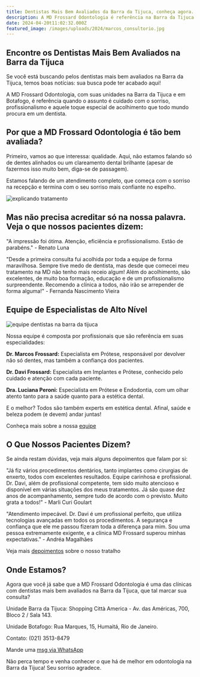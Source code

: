```yaml
---
title: Dentistas Mais Bem Avaliados da Barra da Tijuca, conheça agora.
description: A MD Frossard Odontologia é referência na Barra da Tijuca por seu atendimento acolhedor, tecnologia de ponta e profissionais experientes que garantem sorrisos transformadores.
date: 2024-04-20t11:02:32.000Z
featured_image: /images/uploads/2024/marcos_consultorio.jpg
---
```


## Encontre os Dentistas Mais Bem Avaliados na Barra da Tijuca

Se você está buscando pelos dentistas mais bem avaliados na Barra da Tijuca, temos boas notícias: sua busca pode ter acabado aqui! 

A MD Frossard Odontologia, com suas unidades na Barra da Tijuca e em Botafogo, é referência quando o assunto é cuidado com o sorriso, profissionalismo e aquele toque especial de acolhimento que todo mundo procura em um dentista.


## Por que a MD Frossard Odontologia é tão bem avaliada?

Primeiro, vamos ao que interessa: qualidade. Aqui, não estamos falando só de dentes alinhados ou um clareamento dental brilhante (apesar de fazermos isso muito bem, diga-se de passagem). 

Estamos falando de um atendimento completo, que começa com o sorriso na recepção e termina com o seu sorriso mais confiante no espelho.

![explicando tratamento](/images/uploads/2024/davi_escritorio.jpg) 

## Mas não precisa acreditar só na nossa palavra. Veja o que nossos pacientes dizem:

"A impressão foi ótima. Atenção, eficiência e profissionalismo. Estão de parabéns." - Renato Luna

"Desde a primeira consulta fui acolhida por toda a equipe de forma maravilhosa. Sempre tive medo de dentista, mas desde que comecei meu tratamento na MD não tenho mais receio algum! Além do acolhimento, são excelentes, de muito boa formação, educação e de um profissionalismo surpreendente. Recomendo a clínica a todos, não irão se arrepender de forma alguma!" - Fernanda Nascimento Vieira

## Equipe de Especialistas de Alto Nível

![equipe dentistas na barra da tijuca](/images/uploads/2024/equipe_md_completa.jpg) 

Nossa equipe é composta por profissionais que são referência em suas especialidades:

**Dr. Marcos Frossard:** Especialista em Prótese, responsável por devolver não só dentes, mas também a confiança dos pacientes.

**Dr. Davi Frossard:** Especialista em Implantes e Prótese, conhecido pelo cuidado e atenção com cada paciente.

**Dra. Luciana Peroni:** Especialista em Prótese e Endodontia, com um olhar atento tanto para a saúde quanto para a estética dental.

E o melhor? Todos são também experts em estética dental. Afinal, saúde e beleza podem (e devem) andar juntas!

Conheça mais sobre a nossa [equipe](https://mdfrossard.com.br/equipe/)

## O Que Nossos Pacientes Dizem?

Se ainda restam dúvidas, veja mais alguns depoimentos que falam por si:

"Já fiz vários procedimentos dentários, tanto implantes como cirurgias de enxerto, todos com excelentes resultados. Equipe carinhosa e profissional. Dr. Davi, além de profissional competente, tem sido muito atencioso e disponível em várias situações dos meus tratamentos. Já são quase dez anos de acompanhamento, sempre tudo de acordo com o previsto. Muito grata a todos!" - Marli Curi Goulart

"Atendimento impecável. Dr. Davi é um profissional perfeito, que utiliza tecnologias avançadas em todos os procedimentos. A segurança e confiança que ele me passou fizeram toda a diferença para mim. Sou uma pessoa extremamente exigente, e a clínica MD Frossard superou minhas expectativas." - Andréa Magalhães

Veja mais [depoimentos](https://mdfrossard.com.br/depoimentos/) sobre o nosso tratalho

## Onde Estamos?

Agora que você já sabe que a MD Frossard Odontologia é uma das clínicas com dentistas mais bem avaliados na Barra da Tijuca, que tal marcar sua consulta?

Unidade Barra da Tijuca: Shopping Città America - Av. das Américas, 700, Bloco 2 / Sala 143.

Unidade Botafogo: Rua Marques, 15, Humaitá, Rio de Janeiro.

Contato: (021) 3513-8479

Mande uma [msg via WhatsApp](https://api.whatsapp.com/send?phone=55021976637803)

Não perca tempo e venha conhecer o que há de melhor em odontologia na Barra da Tijuca! Seu sorriso agradece.
